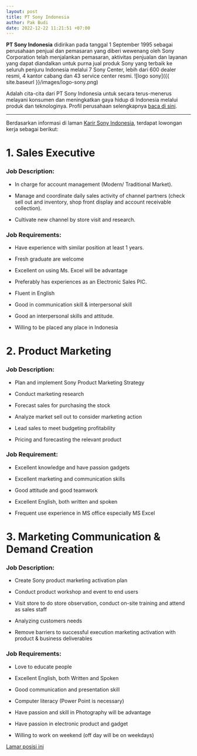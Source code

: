 ```yaml
---
layout: post
title: PT Sony Indonesia
author: Pak Budi
date: 2022-12-22 11:21:51 +07:00
---
```


**PT Sony Indonesia** didirikan pada tanggal 1 September 1995 sebagai perusahaan penjual dan pemasaran yang diberi wewenang oleh Sony Corporation telah menjalankan pemasaran, aktivitas penjualan dan layanan yang dapat diandalkan untuk purna jual  produk Sony yang terbaik ke seluruh penjuru Indonesia melalui 7 Sony Center, lebih dari 600 dealer resmi, 4 kantor cabang dan 43 service center resmi.
![logo sony]({{ site.baseurl }}/images/logo-sony.png)

Adalah cita-cita dari PT Sony Indonesia untuk secara terus-menerus melayani konsumen dan meningkatkan gaya hidup di Indonesia melalui produk dan teknologinya. Profil perusahaan selengkapnya [baca di sini](https://www.sony.co.id/id/electronics/corporate).

---

Berdasarkan informasi di laman [Karir Sony Indonesia](https://www.sony.co.id/id/electronics/careers), terdapat lowongan kerja sebagai berikut:

# 1. Sales Executive

### Job Description:

* In charge for account management (Modern/ Traditional Market).

* Manage and coordinate daily sales activity of channel partners (check sell out and inventory, shop front display and account receivable collection).

* Cultivate new channel by store visit and research.

### Job Requirements:

* Have experience with similar position at least 1 years.

* Fresh graduate are welcome

* Excellent on using Ms. Excel will be advantage

* Preferably has experiences as an Electronic Sales PIC.
 
* Fluent in English

* Good in communication skill & interpersonal skill

* Good an interpersonal skills and attitude.

* Willing to be placed any place in Indonesia

# 2. Product Marketing

### Job Description:

* Plan and implement Sony Product Marketing Strategy

* Conduct marketing research

* Forecast sales for purchasing the stock

* Analyze market sell out to consider marketing action

* Lead sales to meet budgeting profitability

* Pricing and forecasting the relevant product

### Job Requirement:

* Excellent knowledge and have passion gadgets

* Excellent marketing and communication skills

* Good attitude and good teamwork

* Excellent English, both written and spoken

* Frequent use experience in MS office especially MS Excel

# 3. Marketing Communication & Demand Creation

### Job Description:

* Create Sony product marketing activation plan

* Conduct product workshop and event to end users

* Visit store to do store observation, conduct on-site training and attend as sales staff

* Analyzing customers needs

* Remove barriers to successful execution marketing activation with product & business deliverables

### Job Requirements:

* Love to educate people

* Excellent English, both Written and Spoken

* Good communication and presentation skill

* Computer literacy (Power Point is necessary)

* Have passion and skill in Photography will be advantage

* Have passion in electronic product and gadget

* Willing to work on weekend (off day will be on weekdays)

<div class="apply"><a href="https://web.sony-asia.com/id/career/">Lamar posisi ini</a></div>
